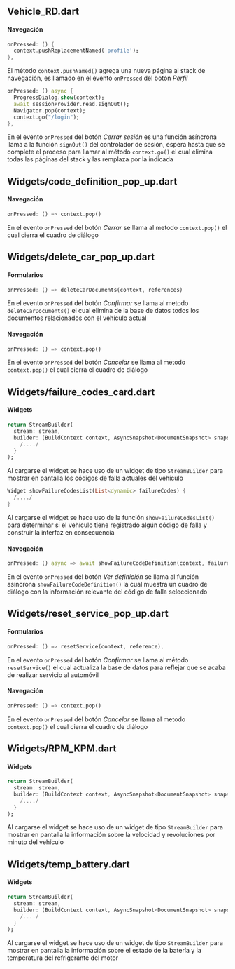 Vehicle_RD.dart
------
#### Navegación
```dart
onPressed: () {
  context.pushReplacementNamed('profile');
},
```
El método `context.pushNamed()` agrega una nueva página al stack de navegación, es llamado en el evento `onPressed` del botón 
*Perfil*

```dart
onPressed: () async {
  ProgressDialog.show(context);
  await sessionProvider.read.signOut();
  Navigator.pop(context);
  context.go("/login");
},
```
En el evento `onPressed` del botón *Cerrar sesión* es una función asíncrona llama a la función `signOut()` del controlador 
de sesión, espera hasta que se complete el proceso para llamar al método `context.go()` el cual elimina todas las páginas
del stack y las remplaza por la indicada

Widgets/code_definition_pop_up.dart
------
#### Navegación
```dart
onPressed: () => context.pop()
```
En el evento `onPressed` del botón *Cerrar* se llama al metodo `context.pop()` el cual cierra el cuadro de diálogo

Widgets/delete_car_pop_up.dart
------
#### Formularios
```dart
onPressed: () => deleteCarDocuments(context, references)
```
En el evento `onPressed` del botón *Confirmar* se llama al metodo `deleteCarDocuments()` el cual elimina de la base de datos
todos los documentos relacionados con el vehículo actual

#### Navegación
```dart
onPressed: () => context.pop()
```
En el evento `onPressed` del botón *Cancelar* se llama al metodo `context.pop()` el cual cierra el cuadro de diálogo

Widgets/failure_codes_card.dart
------
#### Widgets
```dart
return StreamBuilder(
  stream: stream,
  builder: (BuildContext context, AsyncSnapshot<DocumentSnapshot> snapshot) {
    /..../
  }
);
```
Al cargarse el widget se hace uso de un widget de tipo `StreamBuilder` para mostrar en pantalla los códigos de falla actuales
del vehículo

```dart
Widget showFailureCodesList(List<dynamic> failureCodes) {
  /..../
}
```
Al cargarse el widget se hace uso de la función `showFailureCodesList()` para determinar si el vehículo tiene registrado
algún código de falla y construir la interfaz en consecuencia 

#### Navegación
```dart
onPressed: () async => await showFailureCodeDefinition(context, failureCodes[index]),
```
En el evento `onPressed` del botón *Ver definición* se llama al función asíncrona `showFailureCodeDefinition()` la cual 
muestra un cuadro de diálogo con la información relevante del código de falla seleccionado

Widgets/reset_service_pop_up.dart
------
#### Formularios
```dart
onPressed: () => resetService(context, reference),
```
En el evento `onPressed` del botón *Confirmar* se llama al método `resetService()` el cual actualiza la base de datos para
reflejar que se acaba de realizar servicio al automóvil

#### Navegación
```dart
onPressed: () => context.pop()
```
En el evento `onPressed` del botón *Cancelar* se llama al metodo `context.pop()` el cual cierra el cuadro de diálogo

Widgets/RPM_KPM.dart
------
#### Widgets
```dart
return StreamBuilder(
  stream: stream,
  builder: (BuildContext context, AsyncSnapshot<DocumentSnapshot> snapshot) {
    /..../
  }
);
```
Al cargarse el widget se hace uso de un widget de tipo `StreamBuilder` para mostrar en pantalla la información sobre la
velocidad y revoluciones por minuto del vehículo

Widgets/temp_battery.dart
------
#### Widgets
```dart
return StreamBuilder(
  stream: stream,
  builder: (BuildContext context, AsyncSnapshot<DocumentSnapshot> snapshot) {
    /..../
  }
);
```
Al cargarse el widget se hace uso de un widget de tipo `StreamBuilder` para mostrar en pantalla la información sobre el
estado de la batería y la temperatura del refrigerante del motor

